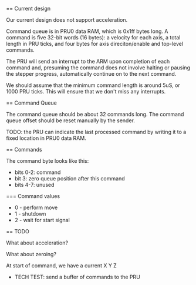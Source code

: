 == Current design

Our current design does not support acceleration.

Command queue is in PRU0 data RAM, which is 0x1ff bytes long.
A command is five 32-bit words (16 bytes): a velocity for each axis,
a total length in PRU ticks, and four bytes for axis direciton/enable
and top-level commands.

The PRU will send an interrupt to the ARM upon completion of each
command and, presuming the command does not involve halting or
pausing the stepper progress, automatically continue on to the
next command.

We should assume that the minimum command length is around 5uS, or
1000 PRU ticks. This will ensure that we don't miss any interrupts.

== Command Queue

The command queue should be about 32 commands long. The command queue
offset should be reset manually by the sender.


TODO: the PRU can indicate the last processed command by writing it to
a fixed location in PRU0 data RAM.

== Commands

The command byte looks like this:

* bits 0-2: command
* bit 3: zero queue position after this command
* bits 4-7: unused

=== Command values

* 0 - perform move
* 1 - shutdown
* 2 - wait for start signal

== TODO

What about acceleration?

What about zeroing?

At start of command, we have a current X Y Z

- TECH TEST: send a buffer of commands to the PRU

